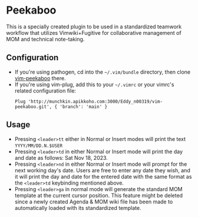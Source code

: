 Peekaboo
========

This is a specially created plugin to be used in a standardized teamwork
workflow that utilizes Vimwiki+Fugitive for collaborative management of MOM and
technical note-taking.

Configuration
-------------
* If you're using pathogen, cd into the `~/.vim/bundle` directory, then clone
  [vim-peekaboo](http://munchkin.apikkoho.com:3000/Eddy_n00319/vim-peekaboo.git) there.
* If you're using vim-plug, add this to your `~/.vimrc` or your vimrc's related
  configuration file:
  ```
  Plug 'http://munchkin.apikkoho.com:3000/Eddy_n00319/vim-peekaboo.git', { 'branch': 'main' }
  ```

Usage
-----
* Pressing `<leader>tt` either in Normal or Insert modes will print the text
  `YYYY/MM/DD.N.$USER`
* Pressing `<leader>td` in either Normal or Insert mode will print the day and
  date as follows: Sat Nov 18, 2023.
* Pressing `<leader>nd` in either Normal or Insert mode will prompt for the next
  working day's date. Users are free to enter any date they wish, and it will
  print the day and date for the entered date with the same format as the
  `<leader>td` keybinding mentioned above.
* Pressing `<leader>ga` in normal mode will generate the standard MOM template
  at the current cursor position. This feature might be deleted since a newly
  created Agenda & MOM wiki file has been made to automatically loaded with its
  standardized template.
